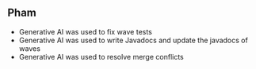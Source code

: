 ## Pham
- Generative AI was used to fix wave tests
- Generative AI was used to write Javadocs and update the javadocs of waves
- Generative AI was used to resolve merge conflicts